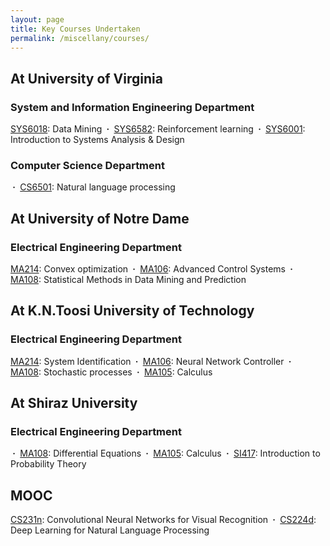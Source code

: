 ```yaml
---
layout: page
title: Key Courses Undertaken
permalink: /miscellany/courses/
---
```


<h2>At University of Virginia </h2>

<h3> System and Information Engineering Department</h3>

<a href="">SYS6018</a>: Data Mining
<b>&nbsp;&middot;&nbsp;</b> <a href="">SYS6582</a>: Reinforcement learning 
<b>&nbsp;&middot;&nbsp;</b> <a href="">SYS6001</a>: Introduction to Systems Analysis & Design


<h3>Computer Science Department  </h3>
<b>&nbsp;&middot;&nbsp;</b> <a href="">CS6501</a>: Natural language processing

<h2>At University of Notre Dame </h2>
<h3>Electrical Engineering Department </h3>
<a href="">MA214</a>: Convex optimization
<b>&nbsp;&middot;&nbsp;</b> <a href="">MA106</a>: Advanced Control Systems
<b>&nbsp;&middot;&nbsp;</b> <a href="">MA108</a>: Statistical Methods in Data Mining and Prediction


<h2>At K.N.Toosi University of Technology </h2>
<h3>Electrical Engineering Department </h3> 
<a href="">MA214</a>: System Identification
<b>&nbsp;&middot;&nbsp;</b> <a href="">MA106</a>: Neural Network Controller
<b>&nbsp;&middot;&nbsp;</b> <a href="">MA108</a>: Stochastic processes
<b>&nbsp;&middot;&nbsp;</b> <a href="">MA105</a>: Calculus

<h2>At Shiraz University </h2>
<h3>Electrical Engineering Department </h3>
<b>&nbsp;&middot;&nbsp;</b> <a href="">MA108</a>: Differential Equations
<b>&nbsp;&middot;&nbsp;</b> <a href="">MA105</a>: Calculus
<b>&nbsp;&middot;&nbsp;</b> <a href="">SI417</a>: Introduction to Probability Theory

<h2>MOOC</h2>
<a href="http://cs231n.stanford.edu/">CS231n</a>: Convolutional Neural Networks for Visual Recognition
<b>&nbsp;&middot;&nbsp;</b> <a href="http://cs224d.stanford.edu/">CS224d</a>: Deep Learning for Natural Language Processing


